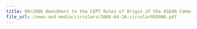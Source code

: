```yaml
---
title: 09/2006 Amendment to the CEPT Rules of Origin of the ASEAN Common Effective Preferential Tariff (CEPT) for the ASEAN Free Trade Area (AFTA)
file_url: /news-and-media/circulars/2006-04-26-circular092006.pdf
---
```

